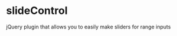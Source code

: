 slideControl
================

jQuery plugin that allows you to easily make sliders for range inputs
